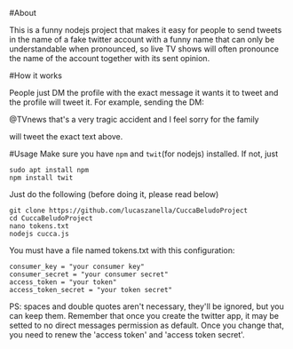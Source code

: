 #About

This is a funny nodejs project that makes it easy for people to send
tweets in the name of a fake twitter account with a funny
name that can only be understandable when pronounced, so
live TV shows will often pronounce the name of the account
together with its sent opinion. 

#How it works

People just DM the profile with the exact message it wants it
to tweet and the profile will tweet it. For example, sending
the DM:

@TVnews that's a very tragic accident and I feel sorry for the 
family

will tweet the exact text above. 

#Usage
Make sure you have `npm` and `twit`(for nodejs) installed. If not, just 

```
sudo apt install npm
npm install twit
```


Just do the following (before doing it, please read below)

```
git clone https://github.com/lucaszanella/CuccaBeludoProject
cd CuccaBeludoProject
nano tokens.txt
nodejs cucca.js
```

You must have a file named tokens.txt with this configuration:

```
consumer_key = "your consumer key"
consumer_secret = "your consumer secret"
access_token = "your token"
access_token_secret = "your token secret"
```

PS: spaces and double quotes aren't necessary, they'll be ignored,
but you can keep them.
Remember that once you create the twitter app, it may be setted to 
no direct messages permission as default. Once you change that,
you need to renew the 'access token' and 'access token secret'.


